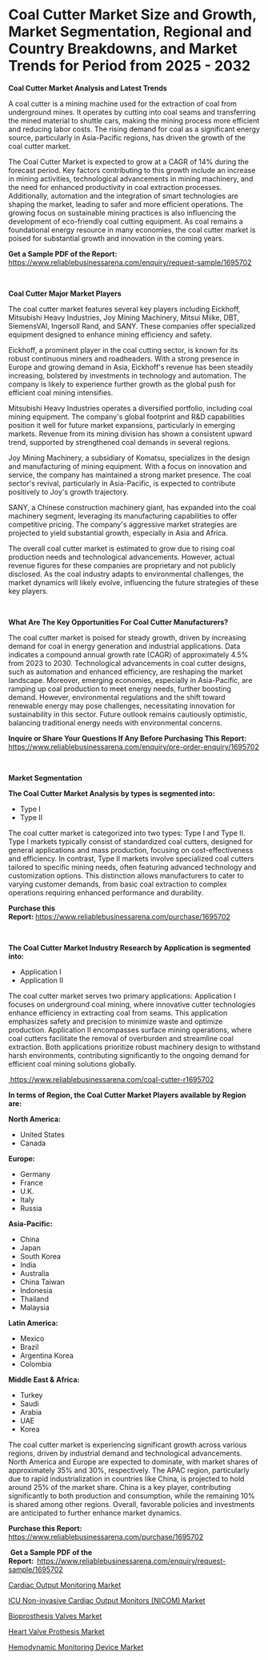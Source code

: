 <p><h1>Coal Cutter Market Size and Growth, Market Segmentation, Regional and Country Breakdowns, and Market Trends for Period from 2025 -  2032</h1></p><p><strong>Coal Cutter Market Analysis and Latest Trends</strong></p>
<p><p>A coal cutter is a mining machine used for the extraction of coal from underground mines. It operates by cutting into coal seams and transferring the mined material to shuttle cars, making the mining process more efficient and reducing labor costs. The rising demand for coal as a significant energy source, particularly in Asia-Pacific regions, has driven the growth of the coal cutter market.</p><p>The Coal Cutter Market is expected to grow at a CAGR of 14% during the forecast period. Key factors contributing to this growth include an increase in mining activities, technological advancements in mining machinery, and the need for enhanced productivity in coal extraction processes. Additionally, automation and the integration of smart technologies are shaping the market, leading to safer and more efficient operations. The growing focus on sustainable mining practices is also influencing the development of eco-friendly coal cutting equipment. As coal remains a foundational energy resource in many economies, the coal cutter market is poised for substantial growth and innovation in the coming years.</p></p>
<p><strong>Get a Sample PDF of the Report:&nbsp;</strong> <a href="https://www.reliablebusinessarena.com/enquiry/request-sample/1695702?utm_campaign=2209&utm_medium=2&utm_source=Github&utm_content=ia&utm_term=27032025&utm_id=coal-cutter">https://www.reliablebusinessarena.com/enquiry/request-sample/1695702</a></p>
<p>&nbsp;</p>
<p><strong>Coal Cutter Major Market Players</strong></p>
<p><p>The coal cutter market features several key players including Eickhoff, Mitsubishi Heavy Industries, Joy Mining Machinery, Mitsui Miike, DBT, SiemensVAI, Ingersoll Rand, and SANY. These companies offer specialized equipment designed to enhance mining efficiency and safety.</p><p>Eickhoff, a prominent player in the coal cutting sector, is known for its robust continuous miners and roadheaders. With a strong presence in Europe and growing demand in Asia, Eickhoff's revenue has been steadily increasing, bolstered by investments in technology and automation. The company is likely to experience further growth as the global push for efficient coal mining intensifies.</p><p>Mitsubishi Heavy Industries operates a diversified portfolio, including coal mining equipment. The company's global footprint and R&D capabilities position it well for future market expansions, particularly in emerging markets. Revenue from its mining division has shown a consistent upward trend, supported by strengthened coal demands in several regions.</p><p>Joy Mining Machinery, a subsidiary of Komatsu, specializes in the design and manufacturing of mining equipment. With a focus on innovation and service, the company has maintained a strong market presence. The coal sector's revival, particularly in Asia-Pacific, is expected to contribute positively to Joy's growth trajectory.</p><p>SANY, a Chinese construction machinery giant, has expanded into the coal machinery segment, leveraging its manufacturing capabilities to offer competitive pricing. The company's aggressive market strategies are projected to yield substantial growth, especially in Asia and Africa.</p><p>The overall coal cutter market is estimated to grow due to rising coal production needs and technological advancements. However, actual revenue figures for these companies are proprietary and not publicly disclosed. As the coal industry adapts to environmental challenges, the market dynamics will likely evolve, influencing the future strategies of these key players.</p></p>
<p>&nbsp;</p>
<p><strong>What Are The Key Opportunities For Coal Cutter Manufacturers?</strong></p>
<p><p>The coal cutter market is poised for steady growth, driven by increasing demand for coal in energy generation and industrial applications. Data indicates a compound annual growth rate (CAGR) of approximately 4.5% from 2023 to 2030. Technological advancements in coal cutter designs, such as automation and enhanced efficiency, are reshaping the market landscape. Moreover, emerging economies, especially in Asia-Pacific, are ramping up coal production to meet energy needs, further boosting demand. However, environmental regulations and the shift toward renewable energy may pose challenges, necessitating innovation for sustainability in this sector. Future outlook remains cautiously optimistic, balancing traditional energy needs with environmental concerns.</p></p>
<p><strong>Inquire or Share Your Questions If Any Before Purchasing This Report:</strong> <a href="https://www.reliablebusinessarena.com/enquiry/pre-order-enquiry/1695702?utm_campaign=2209&utm_medium=2&utm_source=Github&utm_content=ia&utm_term=27032025&utm_id=coal-cutter">https://www.reliablebusinessarena.com/enquiry/pre-order-enquiry/1695702</a></p>
<p>&nbsp;</p>
<p><strong>Market Segmentation</strong></p>
<p><strong>The Coal Cutter Market Analysis by types is segmented into:</strong></p>
<p><ul><li>Type I</li><li>Type II</li></ul></p>
<p><p>The coal cutter market is categorized into two types: Type I and Type II. Type I markets typically consist of standardized coal cutters, designed for general applications and mass production, focusing on cost-effectiveness and efficiency. In contrast, Type II markets involve specialized coal cutters tailored to specific mining needs, often featuring advanced technology and customization options. This distinction allows manufacturers to cater to varying customer demands, from basic coal extraction to complex operations requiring enhanced performance and durability.</p></p>
<p><strong>Purchase this Report:&nbsp;</strong><a href="https://www.reliablebusinessarena.com/purchase/1695702?utm_campaign=2209&utm_medium=2&utm_source=Github&utm_content=ia&utm_term=27032025&utm_id=coal-cutter">https://www.reliablebusinessarena.com/purchase/1695702</a></p>
<p>&nbsp;</p>
<p><strong>The Coal Cutter Market Industry Research by Application is segmented into:</strong></p>
<p><ul><li>Application I</li><li>Application II</li></ul></p>
<p><p>The coal cutter market serves two primary applications: Application I focuses on underground coal mining, where innovative cutter technologies enhance efficiency in extracting coal from seams. This application emphasizes safety and precision to minimize waste and optimize production. Application II encompasses surface mining operations, where coal cutters facilitate the removal of overburden and streamline coal extraction. Both applications prioritize robust machinery design to withstand harsh environments, contributing significantly to the ongoing demand for efficient coal mining solutions globally.</p></p>
<p><a href="https://www.reliablebusinessarena.com/coal-cutter-r1695702?utm_campaign=2209&utm_medium=2&utm_source=Github&utm_content=ia&utm_term=27032025&utm_id=coal-cutter">&nbsp;https://www.reliablebusinessarena.com/coal-cutter-r1695702</a></p>
<p><strong>In terms of Region, the Coal Cutter Market Players available by Region are:</strong></p>
<p>
    <p> <strong> North America: </strong>
        <ul>
            <li>United States</li>
            <li>Canada</li>
        </ul>
        </p> 
    <p> <strong> Europe: </strong>
        <ul>
            <li>Germany</li>
            <li>France</li>
            <li>U.K.</li>
            <li>Italy</li>
            <li>Russia</li>
        </ul>
        </p> 
    <p> <strong> Asia-Pacific: </strong>
        <ul>
            <li>China</li>
            <li>Japan</li>
            <li>South Korea</li>
            <li>India</li>
            <li>Australia</li>
            <li>China Taiwan</li>
            <li>Indonesia</li>
            <li>Thailand</li>
            <li>Malaysia</li>
        </ul>
        </p> 
    <p> <strong> Latin America: </strong>
        <ul>
            <li>Mexico</li>
            <li>Brazil</li>
            <li>Argentina Korea</li>
            <li>Colombia</li>
        </ul>
        </p> 
    <p> <strong> Middle East & Africa: </strong>
        <ul>
            <li>Turkey</li>
            <li>Saudi</li>
            <li>Arabia</li>
            <li>UAE</li>
            <li>Korea</li>
        </ul>
    </p>
    </p>
<p><p>The coal cutter market is experiencing significant growth across various regions, driven by industrial demand and technological advancements. North America and Europe are expected to dominate, with market shares of approximately 35% and 30%, respectively. The APAC region, particularly due to rapid industrialization in countries like China, is projected to hold around 25% of the market share. China is a key player, contributing significantly to both production and consumption, while the remaining 10% is shared among other regions. Overall, favorable policies and investments are anticipated to further enhance market dynamics.</p></p>
<p><strong>Purchase this Report: </strong><a href="https://www.reliablebusinessarena.com/purchase/1695702?utm_campaign=2209&utm_medium=2&utm_source=Github&utm_content=ia&utm_term=27032025&utm_id=coal-cutter">https://www.reliablebusinessarena.com/purchase/1695702</a></p>
<p>&nbsp;<strong>Get a Sample PDF of the Report:&nbsp;&nbsp;</strong><a href="https://www.reliablebusinessarena.com/enquiry/request-sample/1695702?utm_campaign=2209&utm_medium=2&utm_source=Github&utm_content=ia&utm_term=27032025&utm_id=coal-cutter">https://www.reliablebusinessarena.com/enquiry/request-sample/1695702</a></p>
<p><strong></strong></p>
<p><p><a href="https://github.com/stickkinkel/Market-Research-Report-List-1/blob/main/cardiac-output-monitoring-market.md?utm_campaign=2209&utm_medium=2&utm_source=Github&utm_content=ia&utm_term=27032025&utm_id=coal-cutter">Cardiac Output Monitoring Market</a></p><p><a href="https://github.com/shafriusizi/Market-Research-Report-List-1/blob/main/icu-non-invasive-cardiac-output-monitors-nicom-market.md?utm_campaign=2209&utm_medium=2&utm_source=Github&utm_content=ia&utm_term=27032025&utm_id=coal-cutter">ICU Non-invasive Cardiac Output Monitors (NICOM) Market</a></p><p><a href="https://github.com/beyeagamizjp/Market-Research-Report-List-1/blob/main/bioprosthesis-valves-market.md?utm_campaign=2209&utm_medium=2&utm_source=Github&utm_content=ia&utm_term=27032025&utm_id=coal-cutter">Bioprosthesis Valves Market</a></p><p><a href="https://github.com/mudgeadamsvx/Market-Research-Report-List-1/blob/main/heart-valve-prothesis-market.md?utm_campaign=2209&utm_medium=2&utm_source=Github&utm_content=ia&utm_term=27032025&utm_id=coal-cutter">Heart Valve Prothesis Market</a></p><p><a href="https://github.com/kukolkasimo5/Market-Research-Report-List-1/blob/main/hemodynamic-monitoring-device-market.md?utm_campaign=2209&utm_medium=2&utm_source=Github&utm_content=ia&utm_term=27032025&utm_id=coal-cutter">Hemodynamic Monitoring Device Market</a></p></p>